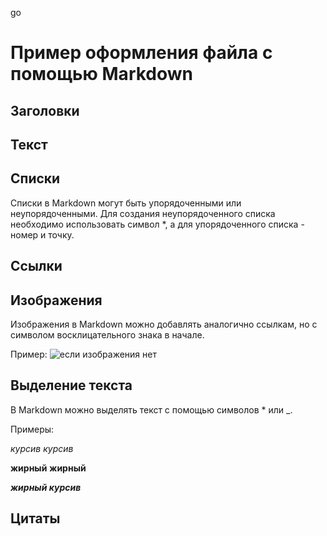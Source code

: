 go

# Пример оформления файла с помощью Markdown

## Заголовки

## Текст

## Списки

Списки в Markdown могут быть упорядоченными или неупорядоченными. Для создания неупорядоченного списка необходимо использовать символ *, а для упорядоченного списка - номер и точку.

## Ссылки

## Изображения

Изображения в Markdown можно добавлять аналогично ссылкам, но с символом восклицательного знака в начале.

Пример: ![если изображения нет](https://www.1zoom.ru/big2/48/124040-frederika.jpg)

## Выделение текста

В Markdown можно выделять текст с помощью символов * или _.

Примеры:

*курсив*
_курсив_

**жирный**
__жирный__

_**жирный курсив**_

## Цитаты